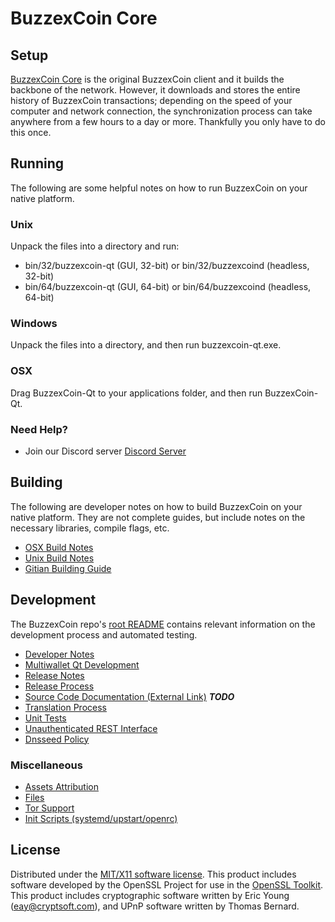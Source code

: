 BuzzexCoin Core
=====================

Setup
---------------------
[BuzzexCoin Core](http://buzzexcoin.com) is the original BuzzexCoin client and it builds the backbone of the network. However, it downloads and stores the entire history of BuzzexCoin transactions; depending on the speed of your computer and network connection, the synchronization process can take anywhere from a few hours to a day or more. Thankfully you only have to do this once.

Running
---------------------
The following are some helpful notes on how to run BuzzexCoin on your native platform.

### Unix

Unpack the files into a directory and run:

- bin/32/buzzexcoin-qt (GUI, 32-bit) or bin/32/buzzexcoind (headless, 32-bit)
- bin/64/buzzexcoin-qt (GUI, 64-bit) or bin/64/buzzexcoind (headless, 64-bit)

### Windows

Unpack the files into a directory, and then run buzzexcoin-qt.exe.

### OSX

Drag BuzzexCoin-Qt to your applications folder, and then run BuzzexCoin-Qt.

### Need Help?

* Join our Discord server [Discord Server](https://discord.buzzexcoin.com)

Building
---------------------
The following are developer notes on how to build BuzzexCoin on your native platform. They are not complete guides, but include notes on the necessary libraries, compile flags, etc.

- [OSX Build Notes](build-osx.md)
- [Unix Build Notes](build-unix.md)
- [Gitian Building Guide](gitian-building.md)

Development
---------------------
The BuzzexCoin repo's [root README](https://github.com/buzzexcoin/buzzexcoin/blob/master/README.md) contains relevant information on the development process and automated testing.

- [Developer Notes](developer-notes.md)
- [Multiwallet Qt Development](multiwallet-qt.md)
- [Release Notes](release-notes.md)
- [Release Process](release-process.md)
- [Source Code Documentation (External Link)](https://dev.visucore.com/bitcoin/doxygen/) ***TODO***
- [Translation Process](translation_process.md)
- [Unit Tests](unit-tests.md)
- [Unauthenticated REST Interface](REST-interface.md)
- [Dnsseed Policy](dnsseed-policy.md)

### Miscellaneous
- [Assets Attribution](assets-attribution.md)
- [Files](files.md)
- [Tor Support](tor.md)
- [Init Scripts (systemd/upstart/openrc)](init.md)

License
---------------------
Distributed under the [MIT/X11 software license](http://www.opensource.org/licenses/mit-license.php).
This product includes software developed by the OpenSSL Project for use in the [OpenSSL Toolkit](https://www.openssl.org/). This product includes
cryptographic software written by Eric Young ([eay@cryptsoft.com](mailto:eay@cryptsoft.com)), and UPnP software written by Thomas Bernard.
